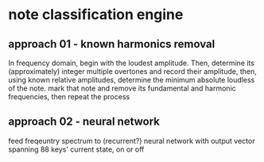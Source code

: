 # note classification engine
## approach 01 - known harmonics removal
In frequency domain, begin with the loudest amplitude.
Then, determine its (approximately) integer multiple
overtones and record their amplitude, then, using known
relative amplitudes, determine the minimum absolute
loudless of the note. mark that note and remove its
fundamental and harmonic frequencies, then repeat the
process
## approach 02 - neural network
feed freqeuntry spectrum to (recurrent?) neural network
with output vector spanning 88 keys' current state, on or off